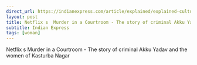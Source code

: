 ```yaml
---
direct_url: https://indianexpress.com/article/explained/explained-culture/netflix-murder-courtroom-criminal-akku-yadav-kasturba-nagar-women-8279272/
layout: post
title: Netflix s  Murder in a Courtroom - The story of criminal Akku Yadav and the women of Kasturba Nagar
subtitle: Indian Express
tags: [woman]
---
```


Netflix s  Murder in a Courtroom - The story of criminal Akku Yadav and the women of Kasturba Nagar